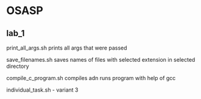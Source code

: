 # OSASP
<h2>lab_1</h2>
  <p>print_all_args.sh prints all args that were passed</p>
  <p>save_filenames.sh saves names of files with selected extension in selected directory</p>
  <p>compile_c_program.sh compiles adn runs program with help of gcc</p>
  <p>individual_task.sh - variant 3</p>
